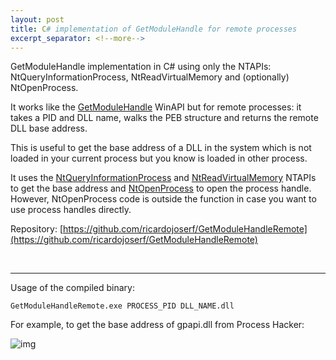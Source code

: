 ```yaml
---
layout: post
title: C# implementation of GetModuleHandle for remote processes
excerpt_separator: <!--more-->
---
```


GetModuleHandle implementation in C# using only the NTAPIs: NtQueryInformationProcess, NtReadVirtualMemory and (optionally) NtOpenProcess.


<!--more-->

It works like the [GetModuleHandle](https://learn.microsoft.com/en-us/windows/win32/api/libloaderapi/nf-libloaderapi-getmodulehandlea) WinAPI but for remote processes: it takes a PID and DLL name, walks the PEB structure and returns the remote DLL base address.

This is useful to get the base address of a DLL in the system which is not loaded in your current process but you know is loaded in other process.

It uses the [NtQueryInformationProcess](https://learn.microsoft.com/en-us/windows/win32/api/winternl/nf-winternl-ntqueryinformationprocess) and [NtReadVirtualMemory](http://undocumented.ntinternals.net/index.html?page=UserMode%2FUndocumented%20Functions%2FMemory%20Management%2FVirtual%20Memory%2FNtReadVirtualMemory.html) NTAPIs to get the base address and [NtOpenProcess](https://learn.microsoft.com/en-us/windows-hardware/drivers/ddi/ntddk/nf-ntddk-ntopenprocess) to open the process handle. However, NtOpenProcess code is outside the function in case you want to use process handles directly.

Repository: [https://github.com/ricardojoserf/GetModuleHandleRemote](https://github.com/ricardojoserf/GetModuleHandleRemote)


<br>

-------------------------------------------

Usage of the compiled binary:

```
GetModuleHandleRemote.exe PROCESS_PID DLL_NAME.dll
```

For example, to get the base address of gpapi.dll from Process Hacker:

![img](https://raw.githubusercontent.com/ricardojoserf/ricardojoserf.github.io/master/images/getmodulehandleremote/Screenshot_1.png)

<br>